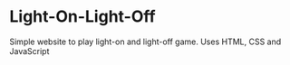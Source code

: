 # Light-On-Light-Off
Simple website to play light-on and light-off game. Uses HTML, CSS and JavaScript
